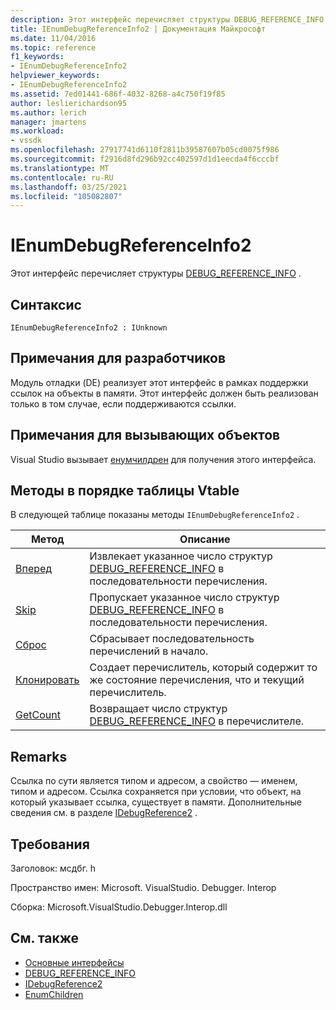```yaml
---
description: Этот интерфейс перечисляет структуры DEBUG_REFERENCE_INFO.
title: IEnumDebugReferenceInfo2 | Документация Майкрософт
ms.date: 11/04/2016
ms.topic: reference
f1_keywords:
- IEnumDebugReferenceInfo2
helpviewer_keywords:
- IEnumDebugReferenceInfo2
ms.assetid: 7ed01441-686f-4032-8268-a4c750f19f85
author: leslierichardson95
ms.author: lerich
manager: jmartens
ms.workload:
- vssdk
ms.openlocfilehash: 27917741d6110f2811b39587607b05cd0075f986
ms.sourcegitcommit: f2916d8fd296b92cc402597d1d1eecda4f6cccbf
ms.translationtype: MT
ms.contentlocale: ru-RU
ms.lasthandoff: 03/25/2021
ms.locfileid: "105082807"
---
```

# <a name="ienumdebugreferenceinfo2"></a>IEnumDebugReferenceInfo2
Этот интерфейс перечисляет структуры [DEBUG_REFERENCE_INFO](../../../extensibility/debugger/reference/debug-reference-info.md) .

## <a name="syntax"></a>Синтаксис

```
IEnumDebugReferenceInfo2 : IUnknown
```

## <a name="notes-for-implementers"></a>Примечания для разработчиков
 Модуль отладки (DE) реализует этот интерфейс в рамках поддержки ссылок на объекты в памяти. Этот интерфейс должен быть реализован только в том случае, если поддерживаются ссылки.

## <a name="notes-for-callers"></a>Примечания для вызывающих объектов
 Visual Studio вызывает [енумчилдрен](../../../extensibility/debugger/reference/idebugreference2-enumchildren.md) для получения этого интерфейса.

## <a name="methods-in-vtable-order"></a>Методы в порядке таблицы Vtable
 В следующей таблице показаны методы `IEnumDebugReferenceInfo2` .

|Метод|Описание|
|------------|-----------------|
|[Вперед](../../../extensibility/debugger/reference/ienumdebugreferenceinfo2-next.md)|Извлекает указанное число структур [DEBUG_REFERENCE_INFO](../../../extensibility/debugger/reference/debug-reference-info.md) в последовательности перечисления.|
|[Skip](../../../extensibility/debugger/reference/ienumdebugreferenceinfo2-skip.md)|Пропускает указанное число структур [DEBUG_REFERENCE_INFO](../../../extensibility/debugger/reference/debug-reference-info.md) в последовательности перечисления.|
|[Сброс](../../../extensibility/debugger/reference/ienumdebugreferenceinfo2-reset.md)|Сбрасывает последовательность перечислений в начало.|
|[Клонировать](../../../extensibility/debugger/reference/ienumdebugreferenceinfo2-clone.md)|Создает перечислитель, который содержит то же состояние перечисления, что и текущий перечислитель.|
|[GetCount](../../../extensibility/debugger/reference/ienumdebugreferenceinfo2-getcount.md)|Возвращает число структур [DEBUG_REFERENCE_INFO](../../../extensibility/debugger/reference/debug-reference-info.md) в перечислителе.|

## <a name="remarks"></a>Remarks
 Ссылка по сути является типом и адресом, а свойство — именем, типом и адресом. Ссылка сохраняется при условии, что объект, на который указывает ссылка, существует в памяти. Дополнительные сведения см. в разделе [IDebugReference2](../../../extensibility/debugger/reference/idebugreference2.md) .

## <a name="requirements"></a>Требования
 Заголовок: мсдбг. h

 Пространство имен: Microsoft. VisualStudio. Debugger. Interop

 Сборка: Microsoft.VisualStudio.Debugger.Interop.dll

## <a name="see-also"></a>См. также
- [Основные интерфейсы](../../../extensibility/debugger/reference/core-interfaces.md)
- [DEBUG_REFERENCE_INFO](../../../extensibility/debugger/reference/debug-reference-info.md)
- [IDebugReference2](../../../extensibility/debugger/reference/idebugreference2.md)
- [EnumChildren](../../../extensibility/debugger/reference/idebugreference2-enumchildren.md)
